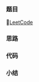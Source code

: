 ### 题目

🔗[LeetCode](https://leetcode-cn.com/problems/palindrome-partitioning/)

### 思路

### 代码

### 小结